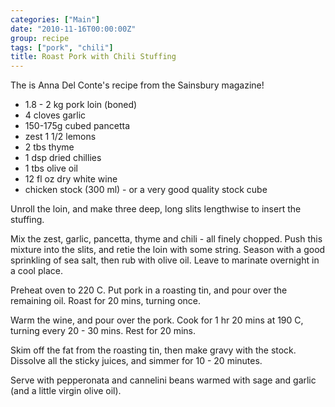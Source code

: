 ```yaml
---
categories: ["Main"]
date: "2010-11-16T00:00:00Z"
group: recipe
tags: ["pork", "chili"]
title: Roast Pork with Chili Stuffing
---
```


The is Anna Del Conte's recipe from the Sainsbury magazine!

- 1\.8 - 2 kg pork loin (boned)
- 4 cloves garlic
- 150-175g cubed pancetta
- zest 1 1/2 lemons
- 2 tbs thyme
- 1 dsp dried chillies
- 1 tbs olive oil
- 12 fl oz dry white wine
- chicken stock (300 ml) - or a very good quality stock cube

Unroll the loin, and make three deep, long slits lengthwise to insert the stuffing.

Mix the zest, garlic, pancetta, thyme and chili - all finely chopped.  Push this mixture into the slits, and retie the loin with some string.  Season with a good sprinkling of sea salt, then rub with olive oil.  Leave to marinate overnight in a cool place.

Preheat oven to 220 C.  Put pork in a roasting tin, and pour over the remaining oil.  Roast for 20 mins, turning once.

Warm the wine, and pour over the pork.  Cook for 1 hr 20 mins at 190 C, turning every 20 - 30  mins.  Rest for 20 mins.

Skim off the fat from the roasting tin, then make gravy with the stock.  Dissolve all the sticky juices, and simmer for 10 - 20 minutes.

Serve with pepperonata and cannelini beans warmed with sage and garlic (and a little virgin olive oil).